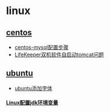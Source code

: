 # linux

## [centos](centos)

* [centos-mysql配置步骤](centos/centos-mysql配置步骤.md)
* [LifeKeeper双机软件自启动tomcat问题](centos/LifeKeeper双机软件自启动tomcat问题.md)

## [ubuntu](ubuntu)

* [ubuntu添加字体](ubuntu/ubuntu添加字体.md)

#### [Linux配置jdk环境变量](Linux配置jdk环境变量.md)
